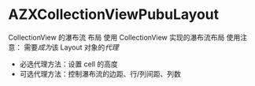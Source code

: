# AZXCollectionViewPubuLayout
CollectionView 的瀑布流 布局
使用 CollectionView 实现的瀑布流布局
使用注意：
需要*成为*该 Layout 对象的*代理*
- 必选代理方法：设置 cell 的高度
- 可选代理方法：控制瀑布流的边距、行/列间距、列数
